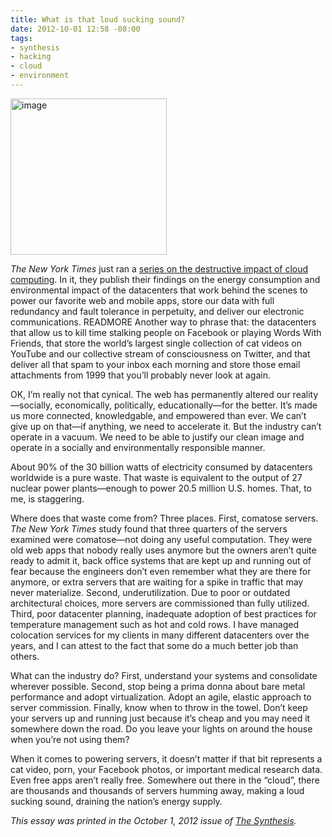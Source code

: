 ```yaml
---
title: What is that loud sucking sound?
date: 2012-10-01 12:58 -08:00
tags:
- synthesis
- hacking
- cloud
- environment
---
```

<img class="right" alt="image" height="250" src="https://mattolson-blog.s3.amazonaws.com/dirty-cloud.jpg" width="250"/>

_The New York Times_ just ran a [series on the destructive impact of cloud computing](http://www.nytimes.com/2012/09/23/technology/data-centers-waste-vast-amounts-of-energy-belying-industry-image.html). 
In it, they publish their findings on the energy consumption and environmental impact of the datacenters that work behind the scenes to power our favorite web and mobile apps, store our data with full 
redundancy and fault tolerance in perpetuity, and deliver our electronic communications. READMORE Another way to phrase that: the datacenters that allow us to kill time stalking people on Facebook or playing 
Words With Friends, that store the world&rsquo;s largest single collection of cat videos on YouTube and our collective stream of consciousness on Twitter, and that deliver all that spam to your inbox 
each morning and store those email attachments from 1999 that you&rsquo;ll probably never look at again.

OK, I&rsquo;m really not that cynical. The web has permanently altered our reality&mdash;socially, economically, politically, educationally&mdash;for the better. It&rsquo;s made us more connected, 
knowledgable, and empowered than ever. We can&rsquo;t give up on that&mdash;if anything, we need to accelerate it. But the industry can&rsquo;t operate in a vacuum. We need to be able to justify our
clean image and operate in a socially and environmentally responsible manner.

About 90% of the 30 billion watts of electricity consumed by datacenters worldwide is a pure waste. That waste is equivalent to the output of 27 nuclear power plants&mdash;enough to power 20.5 million U.S. homes.
That, to me, is staggering.

Where does that waste come from? Three places. First, comatose servers. _The New York Times_ study found that three quarters of the servers examined were comatose&mdash;not doing any useful computation. 
They were old web apps that nobody really uses anymore but the owners aren&rsquo;t quite ready to admit it, back office systems that are kept up and running out of fear because the engineers don&rsquo;t 
even remember what they are there for anymore, or extra servers that are waiting for a spike in traffic that may never materialize. Second, underutilization. Due to poor or outdated architectural choices, 
more servers are commissioned than fully utilized. Third, poor datacenter planning, inadequate adoption of best practices for temperature management such as hot and cold rows. I have managed colocation 
services for my clients in many different datacenters over the years, and I can attest to the fact that some do a much better job than others.

What can the industry do? First, understand your systems and consolidate wherever possible. Second, stop being a prima donna about bare metal performance and adopt virtualization. Adopt an agile, 
elastic approach to server commission. Finally, know when to throw in the towel. Don&rsquo;t keep your servers up and running just because it&rsquo;s cheap and you may need it somewhere down the road. 
Do you leave your lights on around the house when you&rsquo;re not using them?

When it comes to powering servers, it doesn&rsquo;t matter if that bit represents a cat video, porn, your Facebook photos, or important medical research data. Even free apps aren&rsquo;t really free. 
Somewhere out there in the &ldquo;cloud&rdquo;, there are thousands and thousands of servers humming away, making a loud sucking sound, draining the nation&rsquo;s energy supply.

_This essay was printed in the October 1, 2012 issue of [The Synthesis](http://synthesisweekly.com/the-dirty-cloud/)._
